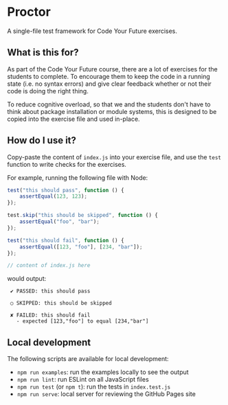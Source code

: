 # Proctor

A single-file test framework for Code Your Future exercises.

## What is this for?

As part of the Code Your Future course, there are a lot of exercises for the
students to complete. To encourage them to keep the code in a running state
(i.e. no syntax errors) and give clear feedback whether or not their code is
doing the right thing.

To reduce cognitive overload, so that we and the students don't have to think
about package installation or module systems, this is designed to be copied
into the exercise file and used in-place.

## How do I use it?

Copy-paste the content of `index.js` into your exercise file, and use the
`test` function to write checks for the exercises.

For example, running the following file with Node:

```javascript
test("this should pass", function () {
	assertEqual(123, 123);
});

test.skip("this should be skipped", function () {
	assertEqual("foo", "bar");
});

test("this should fail", function () {
	assertEqual([123, "foo"], [234, "bar"]);
});

// content of index.js here
```

would output:

```
 ✔ PASSED: this should pass

 ○ SKIPPED: this should be skipped

 ✘ FAILED: this should fail
   - expected [123,"foo"] to equal [234,"bar"]
```

## Local development

The following scripts are available for local development:

  - `npm run examples`: run the examples locally to see the output
  - `npm run lint`: run ESLint on all JavaScript files
  - `npm run test` (or `npm t`): run the tests in `index.test.js`
  - `npm run serve`: local server for reviewing the GitHub Pages site
